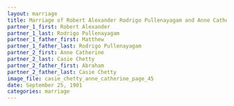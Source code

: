 ```yaml
---
layout: marriage
title: Marriage of Robert Alexander Rodrigo Pullenayagam and Anne Catherine Casie Chetty
partner_1_first: Robert Alexander
partner_1_last: Rodrigo Pullenayagam
partner_1_father_first: Matthew
partner_1_father_last: Rodrigo Pullenayagam
partner_2_first: Anne Catherine
partner_2_last: Casie Chetty
partner_2_father_first: Abraham
partner_2_father_last: Casie Chetty
image_file: casie_chetty_anne_catherine_page_45
date: September 25, 1901
categories: marriage
---
```


